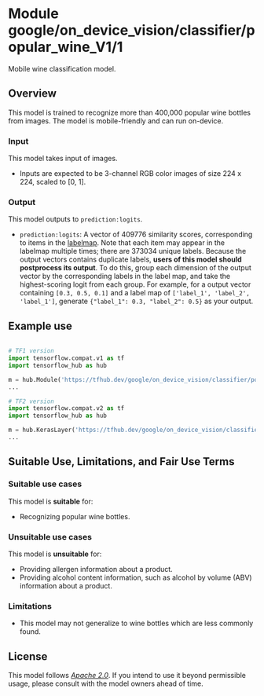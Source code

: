 # Module google/on_device_vision/classifier/popular_wine_V1/1

Mobile wine classification model.

<!-- asset-path: @visionkit/fermi/classifier/wine_classifier_V2/1 -->
<!-- module-type: image-classification -->
<!-- task: image-classification -->
<!-- fine-tunable: false -->
<!-- format: hub -->
<!-- language: en -->
<!-- interactive-model-name: vision -->

## Overview

This model is trained to recognize more than 400,000 popular wine bottles from
images. The model is mobile-friendly and can run on-device.

### Input

This model takes input of images.

*   Inputs are expected to be 3-channel RGB color images of size 224 x 224,
    scaled to [0, 1].

### Output

This model outputs to `prediction:logits`.

*   `prediction:logits`: A vector of 409776 similarity scores, corresponding to
    items in the
    [labelmap](https://www.gstatic.com/aihub/tfhub/labelmaps/popular_wine_V1_labelmap.csv).
    Note that each item may appear in the labelmap multiple times; there are
    373034 unique labels. Because the output vectors contains duplicate labels,
    **users of this model should postprocess its output**. To do this, group
    each dimension of the output vector by the corresponding labels in the label
    map, and take the highest-scoring logit from each group. For example, for a
    output vector containing `[0.3, 0.5, 0.1]` and a label map of `['label_1',
    'label_2', 'label_1']`, generate `{"label_1": 0.3, "label_2": 0.5}` as your
    output.

## Example use

```python

# TF1 version
import tensorflow.compat.v1 as tf
import tensorflow_hub as hub

m = hub.Module('https://tfhub.dev/google/on_device_vision/classifier/popular_wine_V1/1')
...

# TF2 version
import tensorflow.compat.v2 as tf
import tensorflow_hub as hub

m = hub.KerasLayer('https://tfhub.dev/google/on_device_vision/classifier/popular_wine_V1/1')
...
```

## Suitable Use, Limitations, and Fair Use Terms

### Suitable use cases

This model is **suitable** for:

*   Recognizing popular wine bottles.

### Unsuitable use cases

This model is **unsuitable** for:

*   Providing allergen information about a product.
*   Providing alcohol content information, such as alcohol by volume (ABV)
    information about a product.

### Limitations

*   This model may not generalize to wine bottles which are less commonly found.

## License

This model follows [*Apache 2.0*](https://www.apache.org/licenses/LICENSE-2.0).
If you intend to use it beyond permissible usage, please consult with the model
owners ahead of time.

